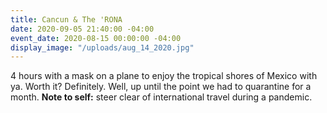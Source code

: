 ```yaml
---
title: Cancun & The 'RONA
date: 2020-09-05 21:40:00 -04:00
event_date: 2020-08-15 00:00:00 -04:00
display_image: "/uploads/aug_14_2020.jpg"
---
```


4 hours with a mask on a plane to enjoy the tropical shores of Mexico with ya. Worth it? Definitely. Well, up until the point we had to quarantine for a month. **Note to self:** steer clear of international travel during a pandemic.